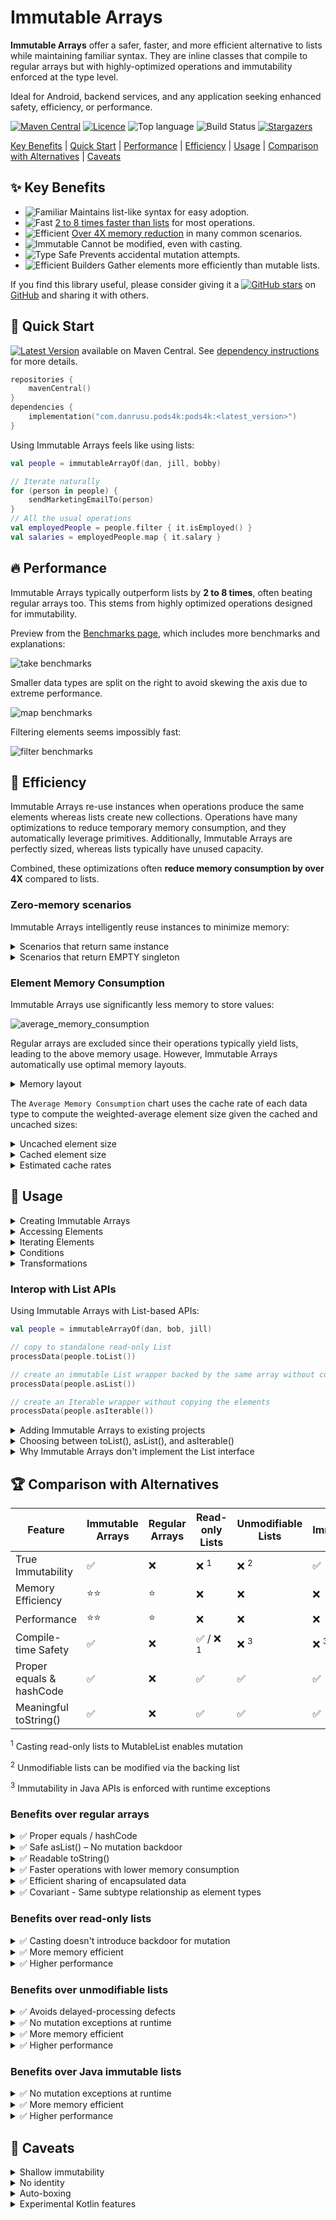 # Immutable Arrays

**Immutable Arrays** offer a safer, faster, and more efficient alternative to lists while maintaining familiar syntax.
They are inline classes that compile to regular arrays but with highly-optimized operations and immutability enforced at
the type level.

Ideal for Android, backend services, and any application seeking enhanced safety, efficiency, or performance.

[![Maven Central][maven-central-badge]][maven-central-url]
[![Licence][license-badge]][license-url]
![Top language][top-language-badge]
![Build Status][build-status-badge]
[![Stargazers][stars-badge]][stars-url]

[Key Benefits](#-key-benefits) |
[Quick Start](#-quick-start) |
[Performance](#-performance) |
[Efficiency](#-efficiency) |
[Usage](#-usage) |
[Comparison with Alternatives](#-comparison-with-alternatives) |
[Caveats](#-caveats)

## ✨ Key Benefits

* ![Familiar][familiar-shield] Maintains list-like syntax for easy adoption.
* ![Fast][fast-shield] [2 to 8 times faster than lists](BENCHMARKS.md) for most operations.
* ![Efficient][efficient-shield] [Over 4X memory reduction](#-efficiency) in many common scenarios.
* ![Immutable][immutable-shield] Cannot be modified, even with casting.
* ![Type Safe][type-safe-shield] Prevents accidental mutation attempts.
* ![Efficient Builders][efficient-builders-shield] Gather elements more efficiently than mutable lists.

If you find this library useful, please consider giving it a [![GitHub stars][github-stars-shield]][github-url]
on [GitHub][github-url] and sharing it with others.

## 🚀 Quick Start

[![Latest Version][latest-version-shield]][maven-central-url] available on Maven Central.
See [dependency instructions](../README.md#installation) for more details.

```kotlin
repositories {
    mavenCentral()
}
dependencies {
    implementation("com.danrusu.pods4k:pods4k:<latest_version>")
}
```

Using Immutable Arrays feels like using lists:

```kotlin
val people = immutableArrayOf(dan, jill, bobby)

// Iterate naturally
for (person in people) {
    sendMarketingEmailTo(person)
}
// All the usual operations
val employedPeople = people.filter { it.isEmployed() }
val salaries = employedPeople.map { it.salary }
```

## 🔥 Performance

Immutable Arrays typically outperform lists by **2 to 8 times**, often beating regular arrays too. This stems from
highly optimized operations designed for immutability.

Preview from the [Benchmarks page](BENCHMARKS.md), which includes more benchmarks and explanations:

![take benchmarks](./resources/benchmarks/take.png)

Smaller data types are split on the right to avoid skewing the axis due to extreme performance.

![map benchmarks](./resources/benchmarks/map.png)

Filtering elements seems impossibly fast:

![filter benchmarks](./resources/benchmarks/filter.png)

## 🎯 Efficiency

Immutable Arrays re-use instances when operations produce the same elements whereas lists create new collections.
Operations have many optimizations to reduce temporary memory consumption, and they automatically leverage primitives.
Additionally, Immutable Arrays are perfectly sized, whereas lists typically have unused capacity.

Combined, these optimizations often **reduce memory consumption by over 4X** compared to lists.

### Zero-memory scenarios

Immutable Arrays intelligently reuse instances to minimize memory:

<details>
<summary>Scenarios that return same instance</summary>

These scenarios return `this` without allocating any memory:

| Operation                         | Returns `this` when                 |
|-----------------------------------|-------------------------------------|
| `take(n)`                         | `n >= size`                         |
| `takeWhile { condition }`         | all elements meet the condition     |
| `takeLast(n)`                     | `n >= size`                         |
| `takeLastWhile { condition }`     | all elements meet the condition     |
| `drop(n)`                         | `n == 0`                            |
| `dropWhile { condition }`         | first element fails condition       |
| `dropLast(n)`                     | `n == 0`                            |
| `dropLastWhile { condition }`     | last element fails condition        |
| `sorted()`                        | `size <= 1`                         |
| `sortedDescending()`              | `size <= 1`                         |
| `sortedBy { selector }`           | `size <= 1`                         |
| `sortedByDescending { selector }` | `size <= 1`                         |
| `sortedWith(comparator)`          | `size <= 1`                         |
| `shuffled()` & `shuffled(random)` | `size <= 1`                         |
| `distinct()`                      | `size <= 1`                         |
| `distinctBy { selector }`         | `size <= 1`                         |
| `plus(otherArray)`                | `otherArray.isEmpty()` & vice versa |

These scenarios allocate memory to track elements, but discard it returning the original instance when all elements are
included:

| Operation                     | Returns `this` when               |
|-------------------------------|-----------------------------------|
| `filter { condition }`        | all elements meet the condition   |
| `filterIndexed { condition }` | all elements meet the condition   |
| `filterNot { condition }`     | all elements fail the condition   |
| `distinct()`                  | all elements are distinct         |
| `distinctBy { selector }`     | selector produces distinct values |

</details>

<details>
<summary>Scenarios that return EMPTY singleton</summary>

These scenarios return the `EMPTY` singleton without allocating any memory:

| Operation                                           | Returns `EMPTY` singleton when      |
|-----------------------------------------------------|-------------------------------------|
| `emptyImmutableArray()` & 8 primitive variants      | always                              |
| `immutableArrayOf()`                                | no arguments provided               |
| `ImmutableArray(n) { init }` & 8 primitive variants | `n == 0`                            |
| `regularArray.toImmutableArray()`                   | `isEmpty()`                         |
| `copyFrom(array, startIndex, size)`                 | `size == 0`                         |
| `take(n)`                                           | `n == 0`                            |
| `takeWhile { condition }`                           | first element fails condition       |
| `takeLast(n)`                                       | `n == 0`                            |
| `takeLastWhile { condition }`                       | last element fails condition        |
| `drop(n)`                                           | `n >= size`                         |
| `dropWhile { condition }`                           | all elements fail condition         |
| `dropLast(n)`                                       | `n >= size`                         |
| `dropLastWhile { condition }`                       | all elements fail condition         |
| `map { selector }`                                  | `isEmpty()`                         |
| `mapIndexed { selector }`                           | `isEmpty()`                         |
| `sorted()`                                          | `isEmpty()`                         |
| `sortedDescending()`                                | `isEmpty()`                         |
| `sortedBy { selector }`                             | `isEmpty()`                         |
| `sortedByDescending { selector }`                   | `isEmpty()`                         |
| `sortedWith(comparator)`                            | `isEmpty()`                         |
| `shuffled()` & `shuffled(random)`                   | `isEmpty()`                         |
| `distinct()`                                        | `isEmpty()`                         |
| `distinctBy { selector }`                           | `isEmpty()`                         |
| `plus(otherArray)`                                  | `isEmpty() && otherArray.isEmpty()` |
| `toTypedImmutableArray()`                           | `isEmpty()`                         |
| `zip(other)`                                        | `isEmpty()` or `other.isEmpty()`    |

These scenarios allocate memory to track elements, but return `EMPTY` singleton when no elements are included:

| Operation                                               | Returns `EMPTY` singleton when    |
|---------------------------------------------------------|-----------------------------------|
| `ImmutableArray.Builder.build()` & 8 primitive variants | `isEmpty()`                       |
| `immutableArrayOfNotNull(...)`                          | all arguments are null            |
| `buildImmutableArray { ... }` & 8 primitive variants    | no elements added                 |
| `iterable.toImmutableArray()`                           | the iterable is empty             |
| `sequence.toImmutableArray()`                           | the sequence is empty             |
| `filter { condition }`                                  | all elements meet the condition   |
| `filterIndexed { condition }`                           | all elements meet the condition   |
| `filterNot { condition }`                               | all elements fail the condition   |
| `filterNotNull()`                                       | all elements are null             |
| `mapNotNull { selector }`                               | all elements are null             |
| `mapIndexedNotNull { selector }`                        | all elements are null             |
| `distinct()`                                            | all elements are distinct         |
| `distinctBy { selector }`                               | selector produces distinct values |
| `flatMap { selector }`                                  | all nested collections are empty  |
| `flatten()`                                             | all nested arrays are empty       |

</details>

### Element Memory Consumption

Immutable Arrays use significantly less memory to store values:

![average_memory_consumption](./resources/memory/AverageMemory.png)

Regular arrays are excluded since their operations typically yield lists, leading to the above memory usage. However,
Immutable Arrays automatically use optimal memory layouts.

<details>
<summary>Memory layout</summary>

Here's an example where we code naturally and automatically benefit from primitives:

![Memory Layout of Immutable Arrays](./resources/memory/immutable-array-memory-layout.drawio.png)

Note that the `values` Immutable Array variable directly references a primitive `IntArray` in the generated bytecode.

Immutable Array operations produce Immutable Arrays in order to preserve immutability guarantees. However, most
regular-array operations produce lists resulting in the following memory layout:

![Memory Layout of Read-only Lists](./resources/memory/list-memory-layout.drawio.png)

Unlike lists or regular arrays, Immutable Arrays also dynamically switch to the most optimal data type:

```kotlin
// ImmmutableArray<Person>
val people = immutableArrayOf(dan, bob, jill)

// ImmutableFloatArray storing primitive floats!
val peopleWeights = people.map { it.weightKg }
```

</details>

The `Average Memory Consumption` chart uses the cache rate of each data type to compute the weighted-average element
size given the cached and uncached sizes:

<details>
<summary>Uncached element size</summary>

Immutable Arrays store primitives whereas lists store references to wrapper objects. Each wrapper incurs extra overhead
from the object header and padding. Combined with the reference to each wrapper, this results in much higher memory
consumption:

![uncached values](./resources/memory/UncachedValues.png)

</details>

<details>
<summary>Cached element size</summary>

The JVM maintains a small cache of boxed primitive values:

* All `Boolean` and `Byte` values.
* `Char` ASCII values between `0` and `127`.
* `Short`, `Int`, & `Long` values between `-128` and `127`.
* `Float` and `Double` values are never cached.

Storing references to cached wrappers often takes more memory than storing the values directly with Immutable Arrays:

![cached values](./resources/memory/CachedValues.png)

Note that the cache is bypassed when calling the constructor directly (E.g.`java.lang.Boolean(true)`,
`java.lang.Integer(0)`, etc.). This can happen in generic utilities that use reflection to fetch the class by name and
call the constructor making it easy to miss these types of inefficiencies.

</details>

<details>
<summary>Estimated cache rates</summary>

These estimates represent the average percentage of values that use the JVM cache for use-cases that store values in
lists. Lists typically store user data as opposed to all values that we encounter in code. For example, loops are common
and loop counters are usually small, but storing loop counters in lists isn't common.

| Data Type         | Caching Range    | Estimated Cache Rate |
|-------------------|------------------|----------------------|
| Boolean           | `true & false`   | 100%                 |
| Byte              | `-128 to 127`    | 100%                 |
| Char              | ASCII `0 to 127` | 90%                  |
| Short             | `-128 to 127`    | 70%                  |
| Int               | `-128 to 127`    | 50%                  |
| Float             | N/A              | 0%                   |
| Long <sup>1</sup> | `-128 to 127`    | 5%                   |
| Double            | N/A              | 0%                   |

<sup>1</sup> `Long` is chosen when anticipating larger values, such as when storing salaries in cents, but all salaries
are greater than $1.27 making the cache useless in this scenario.

</details>

## 📖 Usage

<details>
<summary>Creating Immutable Arrays</summary>

#### Regular Creation

```kotlin
// Empty Arrays
emptyImmutableArray<String>() // generic ImmutableArray<String>
emptyImmutableBooleanArray() // primitive ImmutableBooleanArray
// ...

// From Values
immutableArrayOf("Bob", "Jane") // ImmutableArray<String>
immutableArrayOf(1, 2, 3) // primitive int array
immutableArrayOf<Int>(1, 2, 3) // generic array with boxed integers

// Generated Elements
ImmutableArray(size = 3) { it.toString() } // ["0", "1", "2"]
ImmutableIntArray(size = 5) { it * it } // [0, 1, 4, 9, 16]

// From Existing Collections
listOfStrings.toImmutableArray() // ImmutableArray<String>
listOfIntegers.toImmutableArray() // primitive ImmutableIntArray
listOfIntegers.toImmutableArray<Int>() // generic ImmutableArray<Int>
// similarly with conversions from regular arrays or other iterables like Set, etc.


```

#### With Build Functions

Use build functions for unknown sizes — they're more efficient than collecting elements in a mutable list.

```kotlin
// Creates generic ImmutableArray<Person>
val adults = buildImmutableArray<Person> {
    for (person in people) {
        if (person.age >= 18) add(person)
    }
}

// Creates primitive ImmutableIntArray
val favoriteNumbers = buildImmutableIntArray {
    people.forEach { addAll(it.favoriteNumbers) }
}
```

#### With Builders

Use immutable-array builders when accumulating values in more complex scenarios. They're more efficient than
accumulating values in a mutable list.

```kotlin
fun getTopStocks(): ImmutableArray<Stock> {
    val topStocksBuilder = ImmutableArray.Builder<Stock>()

    addTrendingStocks(topStocksBuilder)
    addFastestGrowingStocks(topStocksBuilder)

    return topStocksBuilder.build()
}

// primitive variants also have builders e.g. ImmutableBooleanArray.Builder()
```

</details>

<details>
<summary>Accessing Elements</summary>

#### By Position

```kotlin
val names = immutableArrayOf("Dan", "Bob", "Jill")

names[0] // "Dan"
val (first, _, third) = names // first = "Dan", third = "Jill"

// Special access methods
names.single() // similarly with singleOrNull()
names.first() // similarly with firstOrNUll()
names.last() // similarly with lastOrNull()
```

#### By Condition

```kotlin
val numbers = immutableArrayOf(1, 4, 5, 6)

val firstEvenNumber = numbers.first { it % 2 == 0 } // 4
val lastOddNumber = numbers.last { it % 2 == 1 } // 5
// similarly with firstOrNull { condition } and lastOrNull { condition }

numbers.single { it % 3 == 0 } // 6
// similarly with singleOrNull
```

</details>

<details>
<summary>Iterating Elements</summary>

```kotlin
val names = immutableArrayOf("Dan", "Bob", "Jill")

// For-Loop
for (name in names) {
    println(name)
}

// ForEach
names.forEach { println(it) }
names.forEachIndexed { index, name -> println("$index: name") }

// Sequence
names.asSequence()
    .filter { /* ... */ }
    .forEach { /* ... */ }

// Iterator
names.asIterable()

val iterator = names.iterator()
while (iterator.hasNext()) {
    //...
}
```

</details>

<details>
<summary>Conditions</summary>

#### Element Conditions

```kotlin
val names = immutableArrayOf("Dan", "Bobby", "Jill")

"Jill" in names // true
names.contains("Joe") // false
names.isEmpty() // false

names.all { it.isNotEmpty() } // true
names.any { it.startsWith("B") } // true
names.none { it.length > 10 } // true
// etc.
```

#### Array Equality Conditions

Structural equality (double `==`) works as expected. Kotlin prevents using `===` (referential equality) because
Immutable Arrays are erased at compile time. Instead, use `referencesSameArrayAs` to check if two instances reference
the same underlying array:

```kotlin
val names = immutableArrayOf("Dan", "Jill")
val sameNames = immutableArrayOf("Dan", "Jill")

// true since they contain identical values
names == sameNames // regular equality

// false since they were created separately 
names.referencesSameArrayAs(sameNames) // referential equality of the array

// Immutability allows us to safely share instances behind the scenes
names.take(100).referencesSameArrayAs(names) // true
names.filter { it.isNotEmpty() }.referencesSameArrayAs(names) // true
// etc.
```

</details>

<details>
<summary>Transformations</summary>

```kotlin
val names = immutableArrayOf("Dan", "Bobby", "Jill")

names.map { it.length } // [3, 5, 4]
names.filter { it.length <= 4 } // ["Dan", "Jill"]
names.take(2) // ["Dan", "Bobby"]
names.sorted() // ["Bobby", "Dan", "Jill"]
names.partition { it.length % 2 == 0 } // Pair(["Jill"], ["Dan", "Bobby"])
// etc.
```

</details>

### Interop with List APIs

Using Immutable Arrays with List-based APIs:

```kotlin
val people = immutableArrayOf(dan, bob, jill)

// copy to standalone read-only List
processData(people.toList())

// create an immutable List wrapper backed by the same array without copying elements
processData(people.asList())

// create an Iterable wrapper without copying the elements
processData(people.asIterable())
```

<details>
<summary>Adding Immutable Arrays to existing projects</summary>

You can transition to Immutable Arrays gradually, without needing to replace all lists at once. This can be tackled at
the class, package, or module level. The boundaries that interact with other parts of the application can expose
Immutable Arrays as regular collections using `toList`, `asList`, or `asIterable`. As adoption progresses, the boundary
layers can be updated to operate on Immutable Arrays directly for optimal efficiency.

Mutable lists that are used for accumulating elements can also be replaced with Immutable Array builders as these
builders are much more efficient.

</details>

<details>
<summary>Choosing between toList(), asList(), and asIterable()</summary>

For reference types, like `ImmutableArray<Person>`, use `asList()` or `asIterable()`. These create a tiny wrapper over
the same array without copying the elements so it's extremely memory efficient and fast. Using `asList()` supports
random access while `asIterable()` forces sequential access patterns.

For the 8 primitive variants, such as `ImmutableFloatArray`, exposing these to list APIs will auto-box elements:

* Use `asList()` or `asIterable()` when the number of accesses won't exceed the number of elements as this minimizes
  auto-boxing since elements will get auto-boxed lazily each time they are accessed.
* For everything else, use `toList()` to copy and auto-box all values upfront into a separate collection and avoid
  additional auto-boxing if the number of accesses might exceed the number of elements.

Using `asList()` or `asIterable()` uses less up-front memory and also reduces the garbage collection overhead for use
cases that process elements without retaining them, such as when summing their values. Processing elements one at a time
only retains a reference to the most recent one. The garbage collection step traverses live objects so it's unaffected
by large numbers of discarded wrappers making this usage pattern extremely fast and efficient.

</details>

<details>
<summary>Why Immutable Arrays don't implement the List interface</summary>

There are several reasons why Immutable Arrays shouldn't implement the `List` interface:

1. If the 8 primitive variants implemented the List interface, (eg.`ImmutableFloatArray` implemented `List<Float>`),
   elements would be auto-boxed on every access significantly affecting the memory and performance of the library.
2. If Immutable Arrays implement `List`, the Kotlin standard library operations overshadow the optimized versions from
   this library. This significantly affects the memory and performance of this library and also breaks immutability
   guarantees since the Kotlin standard library produces read-only lists that can be mutated through casting.
3. The `List` interface contains methods with `List` return types that we wouldn't want users to use. Using these would
   affect the memory and performance, but most importantly, this would make usages accidentally cross over into the list
   world where the immutability guarantees no longer exist. Throwing an `OperationNotSupportedException` would break the
   `List` contract breaking downstream usages in unpredictable ways.

</details>

## 🏆 Comparison with Alternatives

| Feature                  | Immutable Arrays | Regular Arrays | Read-only Lists    | Unmodifiable Lists | Java Immutable Lists |
|--------------------------|------------------|----------------|--------------------|--------------------|----------------------|
| True Immutability        | ✅                | ❌              | ❌ <sup>1</sup>     | ❌ <sup>2</sup>     | ✅                    |
| Memory Efficiency        | ⭐⭐               | ⭐              | ❌                  | ❌                  | ❌                    |
| Performance              | ⭐⭐               | ⭐              | ❌                  | ❌                  | ❌                    |
| Compile-time Safety      | ✅                | ❌              | ✅ / ❌ <sup>1</sup> | ❌ <sup>3</sup>     | ❌ <sup>3</sup>       |
| Proper equals & hashCode | ✅                | ❌              | ✅                  | ✅                  | ✅                    |
| Meaningful toString()    | ✅                | ❌              | ✅                  | ✅                  | ✅                    |

<sup>1</sup> Casting read-only lists to MutableList enables mutation

<sup>2</sup> Unmodifiable lists can be modified via the backing list

<sup>3</sup> Immutability in Java APIs is enforced with runtime exceptions

### Benefits over regular arrays

<details>
<summary>✅ Proper equals / hashCode</summary>

Unlike regular arrays, Immutable arrays have proper equals & hashCode implementations allowing us to check structural
equality:

```kotlin
immutableArrayOf("Dan", "Bob") == immutableArrayOf("Dan", "Bob") // true

arrayOf("Dan", "Bob") == arrayOf("Dan", "Bob") // false despite identical contents
```

Since we can compare lists directly, developers occasionally attempt to do the same with regular arrays. Even worse,
defects can sneak in without obvious usages of these broken behaviors:

```kotlin
data class Order(val id: Long, private val products: Array<Product>)

val rejectedOrders = mutableSetOf<Order>()
// Oops, attempting to add Orders to a hashSet will make use of the auto-generated 
// equals & hashCode methods from the Order data class which will in turn rely on 
// the defective equals & hashCode implementation of regular arrays
```

Swapping `Array<Product>` with `ImmutableArray<Product>` will fix this defect scenario.

</details>

<details>
<summary>✅ Safe asList() – No mutation backdoor</summary>

The `asList()` function is typically used to efficiently share regular arrays with APIs that operate on lists since this
creates a view wrapper that shares the same backing array without copying the elements. However, casting the wrapper
exposes a backdoor for mutating the original array:

```kotlin
val array = arrayOf("Dan", "Jill")
val list = namesArray.asList()

(list as MutableList<String>)[0] = "Bob"
array[0] // "Bob"!!!
```

Unlike regular arrays, calling `asList()` on an Immutable Array is safe as that returns a truly-immutable view backed by
the same array.

</details>

<details>
<summary>✅ Readable toString()</summary>

Unlike regular arrays, Immutable Arrays provide a readable `toString()` output:

```kotlin
println(immutableArrayOf("Dan", "Bob")) // [Dan, Bob]  Nice!

println(arrayOf("Dan", "Bob")) // [Ljava.lang.String;@7d4991ad  Yuck!
```

</details>

<details>
<summary>✅ Faster operations with lower memory consumption</summary>

Regular arrays are often used for memory and performance benefits, but many operations produce lists, negating those
benefits and adding auto-boxing overhead.

```kotlin
val weights = doubleArrayOf(1.5, 3.0, 10.2, 15.7, 2.0)
val largeWeights = weights.filter { it > 10.0 }
// Oops, this creates a List<Double> auto-boxing each value!
```

Unlike regular arrays, Immutable Arrays have specializations resulting in the most optimal representation so that clean
code is efficient by default:

```kotlin
val people = immutableArrayOf(
    Person(name = "Dan", age = 3),
    Person(name = "Bob", age = 4),
) // ImmutableArray<Person>

// Since the age field is a non-nullable Int, Mapping the ages uses an 
// efficient ImmutableIntArray storing primitive int values
val ages = people.map { it.age }
```

Here's a non-exhaustive list of operations that take advantage of primitives resulting in significant memory and
performance improvements over regular arrays:

* drop
* dropLast
* dropLastWhile
* dropWhile
* filter
* filterIndexed
* filterNot
* filterNotNull
* flatMap
* flatMapIndexed
* flatten
* map
* mapNotNull
* mapIndexed
* mapIndexedNotNull
* partition
* sorted
* sortedBy
* sortedByDescending
* sortedDescending
* sortedWith
* take
* takeLast
* takeLastWhile
* takeWhile
* etc.

</details>

<details>
<summary>✅ Efficient sharing of encapsulated data</summary>

Regular arrays can have their elements reassigned making them a poor choice for encapsulated data that needs to be
shared. The only safe solution is to duplicate the contents before sharing so that callers can't mutate the encapsulated
array. Note that calling `asList()` on a generic array is not safe as the generated view can be cast into a
`MutableList` exposing a backdoor for mutating the original array. Additionally, calling `asList()` on a primitive
array, like `IntArray`, negatively affects memory and performance by auto-boxing elements every time they're accessed.

Immutable arrays can be safely shared resulting in cleaner and more efficient code.
</details>

<details>
<summary>✅ Covariant - Same subtype relationship as element types</summary>

Kotlin prevents an entire category of Java defects by treating arrays as invariant because they're mutable. This
prevents treating an `Array<String>` as an `Array<Any>` in order to avoid compiling code that later attempts to add
non-String elements to the array.

With Immutable Arrays, we restored covariance while guaranteeing type safety. Since they can't be modified, we can
leverage subtyping relationships between classes. For example, if `Manager` is a subtype of `Person`:

```kotlin
fun promoteManagers(managers: ImmutableArray<Manager>) {
    managers.forEach { increaseSalaryFor(it) }

    // This works! ImmutableArray<Manager> is a subtype of ImmutableArray<Person>
    notifyPeople(managers, "You got a raise!")
}

fun notifyPeople(people: ImmutableArray<Person>, message: String) {
    //...
}
```

Immutable Arrays follow the same subtyping relationships as their elements, making the code more intuitive and flexible
without sacrificing safety.

</details>

### Benefits over read-only lists

<details>
<summary>✅ Casting doesn't introduce backdoor for mutation</summary>

Despite appearances, read-only lists can be modified through casting to `MutableList`:

```kotlin
val values = listOf(1, 2, 3)
(values as MutableList)[0] = 100 // backdoor to mutation
println(values) // [100, 2, 3]
```

Immutable arrays don't have this backdoor:

```kotlin
val values = immutableArrayOf(1, 2, 3)
values[0] = 100 // Compiler error: No set method providing array access

@Suppress("CAST_NEVER_SUCCEEDS")
(values as IntArray)[0] = 100
// ClassCastException: ImmutableIntArray cannot be cast to [I
```

</details>

<details>
<summary>✅ More memory efficient</summary>

Immutable Arrays reduce memory consumption by over 4X compared to lists in most scenarios. See
the [Efficiency](#-efficiency) comparison for details.

</details>

<details>
<summary>✅ Higher performance</summary>

Immutable Arrays are between 2 - 8X faster than lists for most operations. See the [Benchmark page](BENCHMARKS.md) for
details.

</details>

### Benefits over unmodifiable lists

<details>
<summary>✅ Avoids delayed-processing defects</summary>

Calling `Collections.unmodifiableList(myMutableList)` doesn't create a new immutable list — it simply wraps the
original, which remains mutable. Although the view won't allow mutation, the underlying collection that the view
references can be mutated. This introduces a category of defects where a view is shared and intended to be processed
right away but the underlying list is modified again before the view is processed. This can happen when the view is
shared and then a separate thread mutates the underlying list. Another scenario is when the handling logic gets updated
to delay the processing to a later time by introducing a worker queue.

Immutable arrays don't have this problem as they can never be mutated.

</details>

<details>
<summary>✅ No mutation exceptions at runtime</summary>

Unmodifiable lists implement the Java `List` interface and override mutating methods to throw exceptions. Although
mutation is prevented at the view level, bad usages result in runtime exceptions affecting the user experience.

Immutable Arrays prevent mutation at compile time, eliminating this entire class of defects.

</details>

<details>
<summary>✅ More memory efficient</summary>

Unmodifiable lists have the same memory drawbacks as read-only lists
(see [Benefits over read-only lists](#benefits-over-read-only-lists)) along with a tiny extra overhead from the wrapper.

</details>

<details>
<summary>✅ Higher performance</summary>

Unmodifiable lists have similar performance drawbacks as read-only lists (
see [Benefits over read-only lists](#benefits-over-read-only-lists)) but slightly worse due to the extra layer of
indirection caused by the view wrapper.

</details>

### Benefits over Java immutable lists

<details>
<summary>✅ No mutation exceptions at runtime</summary>

Java-based immutable lists, like Guava's, extend the Java `List` interface but rely on runtime exceptions to prevent
modifications. Although this prevents mutation, bad usages result in runtime exceptions affecting the user experience.

Attempting to mutate an immutable array won't even compile preventing this category of defects altogether.

</details>

<details>
<summary>✅ More memory efficient</summary>

Immutable lists have the same memory drawbacks as read-only lists
(see [Benefits over read-only lists](#benefits-over-read-only-lists))

</details>

<details>
<summary>✅ Higher performance</summary>

Immutable lists have the same performance drawbacks as read-only lists
(see [Benefits over read-only lists](#benefits-over-read-only-lists)).

</details>

## 📌 Caveats

<details>
<summary>Shallow immutability</summary>

Immutable Arrays are shallowly immutable – you can’t modify the array itself, but the elements inside may still be
mutable:

```kotlin
val people = immutableArrayOf(Person("Bob"), Person("Jane"))

people[0].spouse = Person("Jill")
```

This is typical behavior for immutable collections across programming languages.

</details>

<details>
<summary>No identity</summary>

As inline value classes, Immutable Arrays are primarily compile-time abstractions that don't exist at runtime since they
compile to regular arrays in the generated bytecode without being wrapped in any sort of persistent wrapper object. When
auto-boxing occurs (see Auto-boxing below), the auto-boxed wrapper is temporary so its identity cannot be used.

#### Reference equality:

```kotlin
// Note the triple === referential equality.
immutableArray1 === immutableArray2 // Compiler error: Identity equality is forbidden
```

Instead, use double equals (`immutableArray1 == immutableArray2`) for structural equality or use
`immutableArray1.referencesSameArrayAs(immutableArray2)` to check whether two Immutable Arrays reference the same
underlying array instance.

#### Identity hashCode:

```kotlin
val values = immutableArrayOf(1, 2, 3)
val identityHashCode = System.identityHashCode(values)
// Oops, identityHashCode accepts Any type instead of an immutable array type, so it's auto-boxed 
// and the identity hashCode of that temporary wrapper is returned which is meaningless
```

#### Synchronization:

```kotlin
class Account(val accountHolders: ImmutableArray<Person>) {
    fun withdraw(amount: Money) {
        // Compiler warning: Synchronizing by ImmutableArray<Person> is forbidden
        // because holding a lock on a temporary auto-boxed wrapper is meaningless
        synchronized(accountHolders) {
            balance -= amount
        }
    }
}
```

</details>

<details>
<summary>Auto-boxing</summary>

Immutable arrays are zero-cost abstractions that get eliminated at compile time so the code operates on the underlying
array directly.

When an Immutable Array is used as a generic type or supertype (like `Any`), the Kotlin compiler inserts instructions to
auto-box the Immutable Array. This auto-boxing is different from lists where each primitive element is auto-boxed.
Instead, the element representation is unaffected and the entire array is wrapped in a single tiny wrapper. This avoids
the memory and performance concerns that we usually encounter when auto-boxing values in lists because the per-element
memory consumption is unchanged, and primitives continue to be stored in a contiguous region of memory.

Explicitly specifying Immutable-Array types avoids auto-boxing. Auto-boxing is also avoided for generic parameters of
inline functions. For example, `with(immutableArray) { ... }` avoids auto-boxing because `with` is declared as an inline
function so the body gets inlined into each call site replacing the generic type with the actual type.

Here are some examples to get a better idea of where auto-boxing occurs:

```kotlin
// no auto-boxing.  `names` references the underlying array directly
val names = immutableArrayOf("Dan", "Bob")

// no auto-boxing because `with` is an inline function so the generic parameter gets replaced at compile time
with(names) {
    println(this.size)
}

// casting induces auto-boxing.  This prevents casting an Immutable Array as a regular array 
names as Any

// auto-boxing.  The Immutable Array is passed as a supertype since println accepts `Any`
println(names)

// You can avoid auto-boxing by calling toString() explicitly but the benefit is negligible if it's not in a loop
println(names.toString()) // no auto-boxing since we're not passing the immutable array itself

// Even though we're explicitly specifying the ImmutableArray type as the generic type, the ArrayList 
// class itself isn't hardcoded to work with Immutable Arrays, so each immutable array will be auto-boxed
val arrays = ArrayList<ImmutableArray<String>>()
arrays += names // auto-boxing due to generics

// auto-boxing because the immutable array is used as a generic receiver
names.genericExtensionFunction()

fun <T> T.genericExtensionFunction() {
    // ...
}
```

When using reflection to traverse the object graph, reflective code will encounter the underlying array directly except
for the auto-boxing scenarios, in which case it will encounter the tiny wrapper.

For optimal performance, we recommend explicitly using the immutable array types for everything that expects to work
with Immutable arrays as this avoids auto-boxing. Passing Immutable Arrays to generic inline functions also avoids
auto-boxing, as the generic parameter is replaced at compile time.

</details>

<details>
<summary>Experimental Kotlin features</summary>

This library leverages the following experimental Kotlin features that may evolve in future Kotlin releases:

* [Overload resolution by lambda return type](https://kotlinlang.org/api/latest/jvm/stdlib/kotlin/-overload-resolution-by-lambda-return-type/)
    * This enables multiple overloaded functions that only differ in the lambda return type. This enables optimized
      specializations that auto-bind to the most optimal return type. Eg. `people.map { it.weightKg }` returns an
      `ImmutableFloatArray` when `weightKg` is a float.
    * This feature was introduced in Kotlin 1.4 and is used extensively throughout the Kotlin standard library.
    * Vote and comment on this [YouTrack ticket](https://youtrack.jetbrains.com/issue/KT-51107) to stabilize this
      feature.
* [Custom equals in value classes](https://youtrack.jetbrains.com/issue/KT-24874/Support-custom-equals-and-hashCode-for-value-classes)
    * This enables overriding the `equals` & `hashCode` methods for inline value classes.
    * This was added for the JVM IR backend (which handles both Android & regular backend JVM development) in Kotlin 1.9
      but hasn't been announced yet because the other multiplatform backends were not ready.
    * Vote and comment on this [YouTrack ticket](https://youtrack.jetbrains.com/issue/KT-24874) to raise the importance
      of this feature so that Immutable Arrays can eventually support Kotlin multiplatform.

</details>

[maven-central-badge]: https://img.shields.io/badge/dynamic/json?url=https%3A%2F%2Fraw.githubusercontent.com%2Fdaniel-rusu%2Fpods4k%2Frefs%2Fheads%2Fmain%2Flatest_version.json&query=version&style=for-the-badge&label=maven-central&color=orange

[license-badge]: https://img.shields.io/github/license/daniel-rusu/pods4k?style=for-the-badge

[top-language-badge]: https://img.shields.io/github/languages/top/daniel-rusu/pods4k?style=for-the-badge

[build-status-badge]: https://img.shields.io/github/actions/workflow/status/daniel-rusu/pods4k/ci.yml?style=for-the-badge&label=CI

[stars-badge]: https://img.shields.io/github/stars/daniel-rusu/pods4k?style=for-the-badge


[familiar-shield]: https://img.shields.io/badge/Clean_%26_Familiar-blue

[fast-shield]: https://img.shields.io/badge/Blazing_Fast-blue

[efficient-shield]: https://img.shields.io/badge/Memory_Efficient-blue

[immutable-shield]: https://img.shields.io/badge/True_Immutability-blue

[type-safe-shield]: https://img.shields.io/badge/Type_Safety-blue

[efficient-builders-shield]: https://img.shields.io/badge/Efficient_Builders-blue

[github-stars-shield]: https://img.shields.io/github/stars/daniel-rusu/pods4k?label=Star

[latest-version-shield]: https://img.shields.io/badge/dynamic/json?url=https%3A%2F%2Fraw.githubusercontent.com%2Fdaniel-rusu%2Fpods4k%2Frefs%2Fheads%2Fmain%2Flatest_version.json&query=version&label=Latest%20Version&color=orange


[github-url]: https://github.com/daniel-rusu/pods4k

[stars-url]: https://github.com/daniel-rusu/pods4k/stargazers

[maven-central-url]: https://central.sonatype.com/artifact/com.danrusu.pods4k/pods4k

[license-url]: https://github.com/daniel-rusu/pods4k/blob/main/LICENSE
